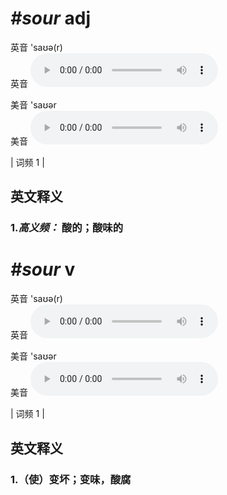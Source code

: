 # ***\#sour*** adj
英音 'saʊə(r)  
英音
<audio src="./media/sour-B.aac" controls="controls"></audio>

美音 'saʊər  
美音
<audio src="./media/sour.aac" controls="controls"></audio>



| 词频 1 |  

英文释义
---
### 1.*高义频：* **酸的；酸味的**  


# ***\#sour*** v
英音 'saʊə(r)  
英音
<audio src="./media/sour-B.aac" controls="controls"></audio>

美音 'saʊər  
美音
<audio src="./media/sour.aac" controls="controls"></audio>



| 词频 1 |  

英文释义
---
### 1.**（使）变坏；变味，酸腐**  


